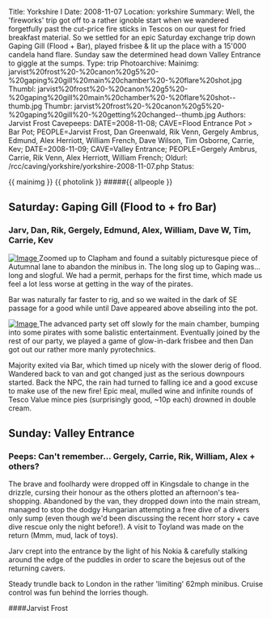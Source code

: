 Title: Yorkshire I
Date: 2008-11-07
Location: yorkshire
Summary: Well, the 'fireworks' trip got off to a rather ignoble start when we wandered forgetfully past the cut-price fire sticks in Tescos on our quest for fried breakfast material. So we settled for an epic Saturday exchange trip down Gaping Gill (Flood + Bar), played frisbee & lit up the place with a 15'000 candela hand flare. Sunday saw the determined head down Valley Entrance to giggle at the sumps.
Type: trip
Photoarchive:
Mainimg: jarvist%20frost%20-%20canon%20g5%20-%20gaping%20gill%20main%20chamber%20-%20flare%20shot.jpg
Thumbl: jarvist%20frost%20-%20canon%20g5%20-%20gaping%20gill%20main%20chamber%20-%20flare%20shot--thumb.jpg
Thumbr: jarvist%20frost%20-%20canon%20g5%20-%20gaping%20gill%20-%20getting%20changed--thumb.jpg
Authors: Jarvist Frost
Cavepeeps: DATE=2008-11-08; CAVE=Flood Entrance Pot > Bar Pot; PEOPLE=Jarvist Frost, Dan Greenwald, Rik Venn, Gergely Ambrus, Edmund, Alex Herriott, William French, Dave Wilson, Tim Osborne, Carrie, Kev;
           DATE=2008-11-09; CAVE=Valley Entrance; PEOPLE=Gergely Ambrus, Carrie, Rik Venn, Alex Herriott, William French;
Oldurl: /rcc/caving/yorkshire/yorkshire-2008-11-07.php
Status:

{{ mainimg }}
{{ photolink }}
#####{{ allpeople }}

## Saturday: Gaping Gill (Flood to + fro Bar)

### Jarv, Dan, Rik, Gergely, Edmund, Alex, William, Dave W, Tim, Carrie, Kev

[![Image](/caving/photo_archive/trips/2008-11-07%20-%20yorkshire/jarvist%20frost%20-%20canon%20g5%20-%20gaping%20gill%20-%20getting%20changed--thumb.jpg) ](/caving/photo_archive/trips/2008-11-07%20-%20yorkshire/jarvist%20frost%20-%20canon%20g5%20-%20gaping%20gill%20-%20getting%20changed.html) Zoomed up to Clapham and found a suitably picturesque piece of Autumnal lane to abandon the minibus in. The long slog up to Gaping was... long and slogful. We had a permit, perhaps for the first time, which made us feel a lot less worse at getting in the way of the pirates.

Bar was naturally far faster to rig, and so we waited in the dark of SE passage for a good while until Dave appeared above abseiling into the pot.

[![Image](/caving/photo_archive/trips/2008-11-07%20-%20yorkshire/jarvist%20frost%20-%20canon%20g5%20-%20gaping%20gill%20-%20dan%20eats%20red%20hot%20flare--thumb.jpg) ](/caving/photo_archive/trips/2008-11-07%20-%20yorkshire/jarvist%20frost%20-%20canon%20g5%20-%20gaping%20gill%20-%20dan%20eats%20red%20hot%20flare.html) The advanced party set off slowly for the main chamber, bumping into some pirates with some balistic entertainment. Eventually joined by the rest of our party, we played a game of glow-in-dark frisbee and then Dan got out our rather more manly pyrotechnics.

Majority exited via Bar, which timed up nicely with the slower derig of flood. Wandered back to van and got changed just as the serious downpours started. Back the NPC, the rain had turned to falling ice and a good excuse to make use of the new fire! Epic meal, mulled wine and infinite rounds of Tesco Value mince pies (surprisingly good, ~10p each) drowned in double cream.

## Sunday: Valley Entrance

### Peeps: Can't remember... Gergely, Carrie, Rik, William, Alex + others?

The brave and foolhardy were dropped off in Kingsdale to change in the drizzle, cursing their honour as the others plotted an afternoon's tea-shopping. Abandoned by the van, they dropped down into the main stream, managed to stop the dodgy Hungarian attempting a free dive of a divers only sump (even though we'd been discussing the recent horr story + cave dive rescue only the night before!). A visit to Toyland was made on the return (Mmm, mud, lack of toys).

Jarv crept into the entrance by the light of his Nokia & carefully stalking around the edge of the puddles in order to scare the bejesus out of the returning cavers.

Steady trundle back to London in the rather 'limiting' 62mph minibus. Cruise control was fun behind the lorries though.

####Jarvist Frost
